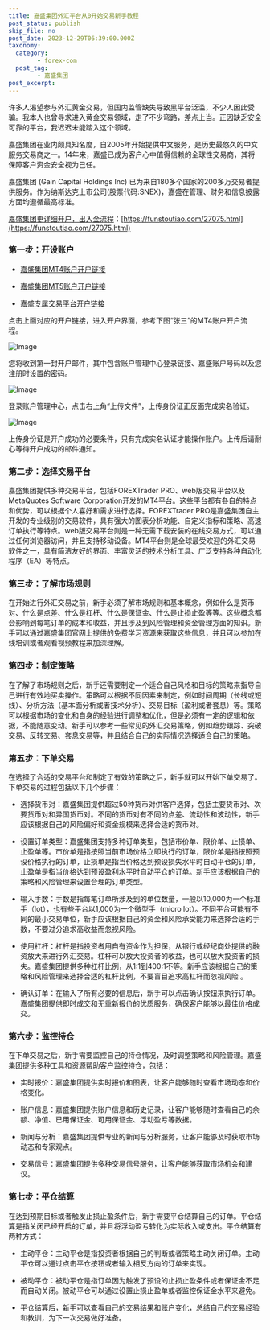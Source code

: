 ```yaml
---
title: 嘉盛集团外汇平台从0开始交易新手教程
post_status: publish
skip_file: no
post_date: 2023-12-29T06:39:00.000Z
taxonomy:
  category:
        - forex-com
  post_tag:
        - 嘉盛集团
post_excerpt: 
---
```

许多人渴望参与外汇黄金交易，但国内监管缺失导致黑平台泛滥，不少人因此受骗。我本人也曾寻求进入黄金交易领域，走了不少弯路，差点上当。正因缺乏安全可靠的平台，我迟迟未能踏入这个领域。

嘉盛集团在业内颇具知名度，自2005年开始提供中文服务，是历史最悠久的中文服务交易商之一。14年来，嘉盛已成为客户心中值得信赖的全球性交易商，其将保障客户资金安全视为己任。

嘉盛集团 (Gain Capital Holdings Inc) 已为来自180多个国家的200多万交易者提供服务。作为纳斯达克上市公司(股票代码:SNEX)，嘉盛在管理、财务和信息披露方面均遵循最高标准。

[嘉盛集团更详细开户，出入金流程](https://funstoutiao.com/27075.html)：[https://funstoutiao.com/27075.html](https://funstoutiao.com/27075.html)

### 第一步：开设账户

* [嘉盛集团MT4账户开户链接](https://s.ssgg.net/jsmt4)

* [嘉盛集团MT5账户开户链接](https://s.ssgg.net/jsmt5)

* [嘉盛专属交易平台开户链接](https://s.ssgg.net/js)

点击上面对应的开户链接，进入开户界面，参考下图“张三”的MT4账户开户流程。

![Image](https://prod-files-secure.s3.us-west-2.amazonaws.com/39ed1227-6d7d-4570-be36-9ccd4a2c4241/7a167aea-686b-400d-af59-4e18eb607a40/640.png?X-Amz-Algorithm=AWS4-HMAC-SHA256&X-Amz-Content-Sha256=UNSIGNED-PAYLOAD&X-Amz-Credential=ASIAZI2LB466QYSFWE45%2F20250519%2Fus-west-2%2Fs3%2Faws4_request&X-Amz-Date=20250519T221307Z&X-Amz-Expires=3600&X-Amz-Security-Token=IQoJb3JpZ2luX2VjEN7%2F%2F%2F%2F%2F%2F%2F%2F%2F%2FwEaCXVzLXdlc3QtMiJIMEYCIQCzXgB4ZEVspe%2B9dXP31nt3scF3oXjPz7Zk2N96%2BbmChgIhAPHl%2BGjOODSyDpQ3GEXQ83liCfAocJwpGQKLahC9pLIaKogECJf%2F%2F%2F%2F%2F%2F%2F%2F%2F%2FwEQABoMNjM3NDIzMTgzODA1Igwy8dedYgdgyMK1D7wq3ANJr6h8tijF3hWg59%2FJp4f0%2Fr0Exhf%2FUv%2B0fAjcifI1n54d%2FQXT%2Fo67bn66uDKRAN%2FZ9hPndbh8%2B7tWfdv1XZKrRB%2ByMNtsOFYa90SLjpaPLLb5oecOhMIp4SgHeDIUqM%2BM%2BG%2BpriGyaJ4yJT87O7fts4%2FBufsY82fmTIOuNWCyOwIoth%2BQ4%2FdHNaI1CNCy10JF%2FSypEi8xFQAeo9W%2FVkv6ECzbIJpRWVfOVPz6OxwCibhEd6abZbNsTVuSAserNmyUiu64PMrOVkQCJbWh97EkREotlmwMbXVD5J2nlOJG9uYtAT%2BWQoukIBtfedSQWudCTvJ1raI5bXaFa8ecCvy7YCExHyiQ7DdRVBrfGdnAgP9W8MZJRCroYKuHlU8nIEE52vUi1JBUa0e1iDoKK0XvV00hYxA9TqAlnUt930HI%2Bi7NE971I0wiVzin1sc%2FYjCGXnZYT%2F%2BN0DOOBq2pIagdmsPvEa9ncSQ3nhXFDZ894D1nHMtN34v3W1Sf8Nr6sQd5J9yvuflVoXxA0RsfAtHVcDZPsHn6mnKnJ3nxQ2aoDd71FUcoBNgA8YQorzD3qYv188pEdaMB2pYsVia8PLeTTu8WTQdfELZa3RnqxTpF5Pzxyt1whLo3kjg41jDlxK7BBjqkAZMo6NU1AGg3EHIVEGO5ZrY2JYQuHnATPdxeaa6%2BSh6iUkYBiUIpEZwe4ZnXAUvyKMJfJ9cv9xo8REwzNJFFV33YBM3HUaPh91ZKYHOsvVFDlM9%2FLH3cmwbRO1QFYvKogB7LIJmhYjHhRXaiRX%2BjN%2FQyCRhfOj4jXxyPcU9VoI3Y59ZSPY3N2VGqPDO3kb7jHYo0TZ%2FavWpJKzXxafV7PIuthfTU&X-Amz-Signature=13d51094ffd3167660a8eb686e1da5e2540a79b3b20acc9a480ab6b2f3fafb82&X-Amz-SignedHeaders=host&x-id=GetObject)

您将收到第一封开户邮件，其中包含账户管理中心登录链接、嘉盛账户号码以及您注册时设置的密码。

![Image](https://prod-files-secure.s3.us-west-2.amazonaws.com/39ed1227-6d7d-4570-be36-9ccd4a2c4241/eaa1c6b3-2877-4284-a0e1-530e222c27fb/image.png?X-Amz-Algorithm=AWS4-HMAC-SHA256&X-Amz-Content-Sha256=UNSIGNED-PAYLOAD&X-Amz-Credential=ASIAZI2LB466QYSFWE45%2F20250519%2Fus-west-2%2Fs3%2Faws4_request&X-Amz-Date=20250519T221307Z&X-Amz-Expires=3600&X-Amz-Security-Token=IQoJb3JpZ2luX2VjEN7%2F%2F%2F%2F%2F%2F%2F%2F%2F%2FwEaCXVzLXdlc3QtMiJIMEYCIQCzXgB4ZEVspe%2B9dXP31nt3scF3oXjPz7Zk2N96%2BbmChgIhAPHl%2BGjOODSyDpQ3GEXQ83liCfAocJwpGQKLahC9pLIaKogECJf%2F%2F%2F%2F%2F%2F%2F%2F%2F%2FwEQABoMNjM3NDIzMTgzODA1Igwy8dedYgdgyMK1D7wq3ANJr6h8tijF3hWg59%2FJp4f0%2Fr0Exhf%2FUv%2B0fAjcifI1n54d%2FQXT%2Fo67bn66uDKRAN%2FZ9hPndbh8%2B7tWfdv1XZKrRB%2ByMNtsOFYa90SLjpaPLLb5oecOhMIp4SgHeDIUqM%2BM%2BG%2BpriGyaJ4yJT87O7fts4%2FBufsY82fmTIOuNWCyOwIoth%2BQ4%2FdHNaI1CNCy10JF%2FSypEi8xFQAeo9W%2FVkv6ECzbIJpRWVfOVPz6OxwCibhEd6abZbNsTVuSAserNmyUiu64PMrOVkQCJbWh97EkREotlmwMbXVD5J2nlOJG9uYtAT%2BWQoukIBtfedSQWudCTvJ1raI5bXaFa8ecCvy7YCExHyiQ7DdRVBrfGdnAgP9W8MZJRCroYKuHlU8nIEE52vUi1JBUa0e1iDoKK0XvV00hYxA9TqAlnUt930HI%2Bi7NE971I0wiVzin1sc%2FYjCGXnZYT%2F%2BN0DOOBq2pIagdmsPvEa9ncSQ3nhXFDZ894D1nHMtN34v3W1Sf8Nr6sQd5J9yvuflVoXxA0RsfAtHVcDZPsHn6mnKnJ3nxQ2aoDd71FUcoBNgA8YQorzD3qYv188pEdaMB2pYsVia8PLeTTu8WTQdfELZa3RnqxTpF5Pzxyt1whLo3kjg41jDlxK7BBjqkAZMo6NU1AGg3EHIVEGO5ZrY2JYQuHnATPdxeaa6%2BSh6iUkYBiUIpEZwe4ZnXAUvyKMJfJ9cv9xo8REwzNJFFV33YBM3HUaPh91ZKYHOsvVFDlM9%2FLH3cmwbRO1QFYvKogB7LIJmhYjHhRXaiRX%2BjN%2FQyCRhfOj4jXxyPcU9VoI3Y59ZSPY3N2VGqPDO3kb7jHYo0TZ%2FavWpJKzXxafV7PIuthfTU&X-Amz-Signature=b8841c4a2efc6e93336d994432c5f05a0047b59d03d1bc469311268bee0e7c97&X-Amz-SignedHeaders=host&x-id=GetObject)

登录账户管理中心，点击右上角“上传文件”，上传身份证正反面完成实名验证。

![Image](https://prod-files-secure.s3.us-west-2.amazonaws.com/39ed1227-6d7d-4570-be36-9ccd4a2c4241/54090639-09fc-46b4-a135-e0289f707147/image.png?X-Amz-Algorithm=AWS4-HMAC-SHA256&X-Amz-Content-Sha256=UNSIGNED-PAYLOAD&X-Amz-Credential=ASIAZI2LB466QYSFWE45%2F20250519%2Fus-west-2%2Fs3%2Faws4_request&X-Amz-Date=20250519T221307Z&X-Amz-Expires=3600&X-Amz-Security-Token=IQoJb3JpZ2luX2VjEN7%2F%2F%2F%2F%2F%2F%2F%2F%2F%2FwEaCXVzLXdlc3QtMiJIMEYCIQCzXgB4ZEVspe%2B9dXP31nt3scF3oXjPz7Zk2N96%2BbmChgIhAPHl%2BGjOODSyDpQ3GEXQ83liCfAocJwpGQKLahC9pLIaKogECJf%2F%2F%2F%2F%2F%2F%2F%2F%2F%2FwEQABoMNjM3NDIzMTgzODA1Igwy8dedYgdgyMK1D7wq3ANJr6h8tijF3hWg59%2FJp4f0%2Fr0Exhf%2FUv%2B0fAjcifI1n54d%2FQXT%2Fo67bn66uDKRAN%2FZ9hPndbh8%2B7tWfdv1XZKrRB%2ByMNtsOFYa90SLjpaPLLb5oecOhMIp4SgHeDIUqM%2BM%2BG%2BpriGyaJ4yJT87O7fts4%2FBufsY82fmTIOuNWCyOwIoth%2BQ4%2FdHNaI1CNCy10JF%2FSypEi8xFQAeo9W%2FVkv6ECzbIJpRWVfOVPz6OxwCibhEd6abZbNsTVuSAserNmyUiu64PMrOVkQCJbWh97EkREotlmwMbXVD5J2nlOJG9uYtAT%2BWQoukIBtfedSQWudCTvJ1raI5bXaFa8ecCvy7YCExHyiQ7DdRVBrfGdnAgP9W8MZJRCroYKuHlU8nIEE52vUi1JBUa0e1iDoKK0XvV00hYxA9TqAlnUt930HI%2Bi7NE971I0wiVzin1sc%2FYjCGXnZYT%2F%2BN0DOOBq2pIagdmsPvEa9ncSQ3nhXFDZ894D1nHMtN34v3W1Sf8Nr6sQd5J9yvuflVoXxA0RsfAtHVcDZPsHn6mnKnJ3nxQ2aoDd71FUcoBNgA8YQorzD3qYv188pEdaMB2pYsVia8PLeTTu8WTQdfELZa3RnqxTpF5Pzxyt1whLo3kjg41jDlxK7BBjqkAZMo6NU1AGg3EHIVEGO5ZrY2JYQuHnATPdxeaa6%2BSh6iUkYBiUIpEZwe4ZnXAUvyKMJfJ9cv9xo8REwzNJFFV33YBM3HUaPh91ZKYHOsvVFDlM9%2FLH3cmwbRO1QFYvKogB7LIJmhYjHhRXaiRX%2BjN%2FQyCRhfOj4jXxyPcU9VoI3Y59ZSPY3N2VGqPDO3kb7jHYo0TZ%2FavWpJKzXxafV7PIuthfTU&X-Amz-Signature=afde90891c5c4363e9264c31d35ce44bbca93e06dd8cd29233c746985a7c39e0&X-Amz-SignedHeaders=host&x-id=GetObject)

上传身份证是开户成功的必要条件，只有完成实名认证才能操作账户。上传后请耐心等待开户成功的邮件通知。

### 第二步：选择交易平台

嘉盛集团提供多种交易平台，包括FOREXTrader PRO、web版交易平台以及MetaQuotes Software Corporation开发的MT4平台。这些平台都有各自的特点和优势，可以根据个人喜好和需求进行选择。FOREXTrader PRO是嘉盛集团自主开发的专业级别的交易软件，具有强大的图表分析功能、自定义指标和策略、高速订单执行等特点。web版交易平台则是一种无需下载安装的在线交易方式，可以通过任何浏览器访问，并且支持移动设备。MT4平台则是全球最受欢迎的外汇交易软件之一，具有简洁友好的界面、丰富灵活的技术分析工具、广泛支持各种自动化程序（EA）等特点。

### 第三步：了解市场规则

在开始进行外汇交易之前，新手必须了解市场规则和基本概念，例如什么是货币对、什么是点差、什么是杠杆、什么是保证金、什么是止损止盈等等。这些概念都会影响到每笔订单的成本和收益，并且涉及到风险管理和资金管理方面的知识。新手可以通过嘉盛集团官网上提供的免费学习资源来获取这些信息，并且可以参加在线培训或者观看视频教程来加深理解。

### 第四步：制定策略

在了解了市场规则之后，新手还需要制定一个适合自己风格和目标的策略来指导自己进行有效地买卖操作。策略可以根据不同因素来制定，例如时间周期（长线或短线）、分析方法（基本面分析或者技术分析）、交易目标（盈利或者套息）等。策略可以根据市场的变化和自身的经验进行调整和优化，但是必须有一定的逻辑和依据，不能随意变动。新手可以参考一些常见的外汇交易策略，例如趋势跟踪、突破交易、反转交易、套息交易等，并且结合自己的实际情况选择适合自己的策略。

### 第五步：下单交易

在选择了合适的交易平台和制定了有效的策略之后，新手就可以开始下单交易了。下单交易的过程包括以下几个步骤：

* 选择货币对：嘉盛集团提供超过50种货币对供客户选择，包括主要货币对、次要货币对和异国货币对。不同的货币对有不同的点差、流动性和波动性，新手应该根据自己的风险偏好和资金规模来选择合适的货币对。

* 设置订单类型：嘉盛集团支持多种订单类型，包括市价单、限价单、止损单、止盈单等。市价单是指按照当前市场价格立即执行的订单，限价单是指按照预设价格执行的订单，止损单是指当价格达到预设损失水平时自动平仓的订单，止盈单是指当价格达到预设盈利水平时自动平仓的订单。新手应该根据自己的策略和风险管理来设置合理的订单类型。

* 输入手数：手数是指每笔订单所涉及到的单位数量，一般以10,000为一个标准手（lot），也有些平台以1,000为一个微型手（micro lot）。不同平台可能有不同的最小交易单位，新手应该根据自己的资金和风险承受能力来选择合适的手数，不要过分追求高收益而忽视风险。

* 使用杠杆：杠杆是指投资者用自有资金作为担保，从银行或经纪商处提供的融资放大来进行外汇交易。杠杆可以放大投资者的收益，也可以放大投资者的损失。嘉盛集团提供多种杠杆比例，从1:1到400:1不等。新手应该根据自己的策略和风险管理来选择合适的杠杆比例，不要盲目追求高杠杆而忽视风险 。

* 确认订单：在输入了所有必要的信息后，新手可以点击确认按钮来执行订单。嘉盛集团提供即时成交和无重新报价的优质服务，确保客户能够以最佳价格成交。

### 第六步：监控持仓

在下单交易之后，新手需要监控自己的持仓情况，及时调整策略和风险管理。嘉盛集团提供多种工具和资源帮助客户监控持仓，包括：

* 实时报价：嘉盛集团提供实时报价和图表，让客户能够随时查看市场动态和价格变化。

* 账户信息：嘉盛集团提供账户信息和历史记录，让客户能够随时查看自己的余额、净值、已用保证金、可用保证金、浮动盈亏等数据。

* 新闻与分析：嘉盛集团提供专业的新闻与分析服务，让客户能够及时获取市场动态和专家观点。

* 交易信号：嘉盛集团提供多种交易信号服务，让客户能够获取市场机会和建议。

### 第七步：平仓结算

在达到预期目标或者触发止损止盈条件后，新手需要平仓结算自己的订单。平仓结算是指关闭已经开启的订单，并且将浮动盈亏转化为实际收入或支出。平仓结算有两种方式：

* 主动平仓：主动平仓是指投资者根据自己的判断或者策略主动关闭订单。主动平仓可以通过点击平仓按钮或者输入相反方向的订单来实现。

* 被动平仓：被动平仓是指订单因为触发了预设的止损止盈条件或者保证金不足而自动关闭。被动平仓可以通过设置止损止盈单或者监控保证金水平来避免。

* 平仓结算后，新手可以查看自己的交易结果和账户变化，总结自己的交易经验和教训，为下一次交易做好准备。